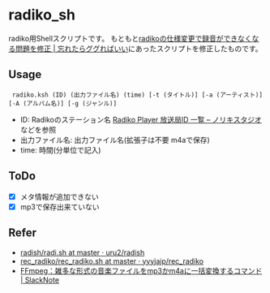 # radiko_sh
radiko用Shellスクリプトです。
もともと[radikoの仕様変更で録音ができなくなる問題を修正 \| 忘れたらググればいい](http://fukubaya.blogspot.com/2012/10/radiko.html)にあったスクリプトを修正したものです。

## Usage
```
 radiko.ksh (ID) (出力ファイル名) (time) [-t (タイトル)] [-a (アーティスト)] [-A (アルバム名)] [-g (ジャンル)]
```
 - ID: Radikoのステーション名 [Radiko Player 放送局ID 一覧 – ノリキスタジオ](https://www.norikistudio.com/station-id-list)などを参照
 - 出力ファイル名: 出力ファイル名(拡張子は不要 m4aで保存)
 - time: 時間(分単位で記入)
## ToDo
  - [x] メタ情報が追加できない
  - [x] mp3で保存出来ていない

## Refer
 - [radish/radi\.sh at master · uru2/radish](https://github.com/uru2/radish/blob/master/radi.sh)
 - [rec\_radiko/rec\_radiko\.sh at master · yyyjajp/rec\_radiko](https://github.com/yyyjajp/rec_radiko/blob/master/rec_radiko.sh)
 - [FFmpeg：雑多な形式の音楽ファイルをmp3かm4aに一括変換するコマンド \| SlackNote](https://slacknotebook.com/encoding-various-sound-files-to-m4a-mp3-with-ffmpeg/)

